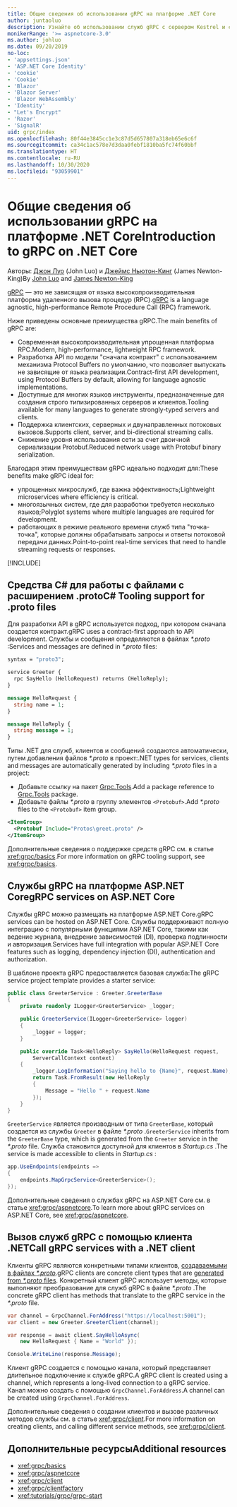 ```yaml
---
title: Общие сведения об использовании gRPC на платформе .NET Core
author: juntaoluo
description: Узнайте об использовании служб gRPC с сервером Kestrel и стеком ASP.NET Core.
monikerRange: '>= aspnetcore-3.0'
ms.author: johluo
ms.date: 09/20/2019
no-loc:
- 'appsettings.json'
- 'ASP.NET Core Identity'
- 'cookie'
- 'Cookie'
- 'Blazor'
- 'Blazor Server'
- 'Blazor WebAssembly'
- 'Identity'
- "Let's Encrypt"
- 'Razor'
- 'SignalR'
uid: grpc/index
ms.openlocfilehash: 80f44e3845cc1e3c87d5d657807a318eb65e6c6f
ms.sourcegitcommit: ca34c1ac578e7d3daa0febf1810ba5fc74f60bbf
ms.translationtype: HT
ms.contentlocale: ru-RU
ms.lasthandoff: 10/30/2020
ms.locfileid: "93059901"
---
```

# <a name="introduction-to-grpc-on-net-core"></a><span data-ttu-id="fe9c7-103">Общие сведения об использовании gRPC на платформе .NET Core</span><span class="sxs-lookup"><span data-stu-id="fe9c7-103">Introduction to gRPC on .NET Core</span></span>

<span data-ttu-id="fe9c7-104">Авторы: [Джон Луо](https://github.com/juntaoluo) (John Luo) и [Джеймс Ньютон-Кинг](https://twitter.com/jamesnk) (James Newton-King)</span><span class="sxs-lookup"><span data-stu-id="fe9c7-104">By [John Luo](https://github.com/juntaoluo) and [James Newton-King](https://twitter.com/jamesnk)</span></span>

<span data-ttu-id="fe9c7-105">[gRPC](https://grpc.io/docs/guides/) — это не зависящая от языка высокопроизводительная платформа удаленного вызова процедур (RPC).</span><span class="sxs-lookup"><span data-stu-id="fe9c7-105">[gRPC](https://grpc.io/docs/guides/) is a language agnostic, high-performance Remote Procedure Call (RPC) framework.</span></span>

<span data-ttu-id="fe9c7-106">Ниже приведены основные преимущества gRPC.</span><span class="sxs-lookup"><span data-stu-id="fe9c7-106">The main benefits of gRPC are:</span></span>
* <span data-ttu-id="fe9c7-107">Современная высокопроизводительная упрощенная платформа RPC.</span><span class="sxs-lookup"><span data-stu-id="fe9c7-107">Modern, high-performance, lightweight RPC framework.</span></span>
* <span data-ttu-id="fe9c7-108">Разработка API по модели "сначала контракт" с использованием механизма Protocol Buffers по умолчанию, что позволяет выпускать не зависящие от языка реализации.</span><span class="sxs-lookup"><span data-stu-id="fe9c7-108">Contract-first API development, using Protocol Buffers by default, allowing for language agnostic implementations.</span></span>
* <span data-ttu-id="fe9c7-109">Доступные для многих языков инструменты, предназначенные для создания строго типизированных серверов и клиентов.</span><span class="sxs-lookup"><span data-stu-id="fe9c7-109">Tooling available for many languages to generate strongly-typed servers and clients.</span></span>
* <span data-ttu-id="fe9c7-110">Поддержка клиентских, серверных и двунаправленных потоковых вызовов.</span><span class="sxs-lookup"><span data-stu-id="fe9c7-110">Supports client, server, and bi-directional streaming calls.</span></span>
* <span data-ttu-id="fe9c7-111">Снижение уровня использования сети за счет двоичной сериализации Protobuf.</span><span class="sxs-lookup"><span data-stu-id="fe9c7-111">Reduced network usage with Protobuf binary serialization.</span></span>

<span data-ttu-id="fe9c7-112">Благодаря этим преимуществам gRPC идеально подходит для:</span><span class="sxs-lookup"><span data-stu-id="fe9c7-112">These benefits make gRPC ideal for:</span></span>
* <span data-ttu-id="fe9c7-113">упрощенных микрослужб, где важна эффективность;</span><span class="sxs-lookup"><span data-stu-id="fe9c7-113">Lightweight microservices where efficiency is critical.</span></span>
* <span data-ttu-id="fe9c7-114">многоязычных систем, где для разработки требуется несколько языков;</span><span class="sxs-lookup"><span data-stu-id="fe9c7-114">Polyglot systems where multiple languages are required for development.</span></span>
* <span data-ttu-id="fe9c7-115">работающих в режиме реального времени служб типа "точка-точка", которые должны обрабатывать запросы и ответы потоковой передачи данных.</span><span class="sxs-lookup"><span data-stu-id="fe9c7-115">Point-to-point real-time services that need to handle streaming requests or responses.</span></span>

[!INCLUDE[](~/includes/gRPCazure.md)]

## <a name="c-tooling-support-for-proto-files"></a><span data-ttu-id="fe9c7-116">Средства C# для работы с файлами с расширением .proto</span><span class="sxs-lookup"><span data-stu-id="fe9c7-116">C# Tooling support for .proto files</span></span>

<span data-ttu-id="fe9c7-117">Для разработки API в gRPC используется подход, при котором сначала создается контракт.</span><span class="sxs-lookup"><span data-stu-id="fe9c7-117">gRPC uses a contract-first approach to API development.</span></span> <span data-ttu-id="fe9c7-118">Службы и сообщения определяются в файлах *\*.proto* :</span><span class="sxs-lookup"><span data-stu-id="fe9c7-118">Services and messages are defined in *\*.proto* files:</span></span>

```protobuf
syntax = "proto3";

service Greeter {
  rpc SayHello (HelloRequest) returns (HelloReply);
}

message HelloRequest {
  string name = 1;
}

message HelloReply {
  string message = 1;
}
```

<span data-ttu-id="fe9c7-119">Типы .NET для служб, клиентов и сообщений создаются автоматически, путем добавления файлов *\*.proto* в проект:</span><span class="sxs-lookup"><span data-stu-id="fe9c7-119">.NET types for services, clients and messages are automatically generated by including *\*.proto* files in a project:</span></span>

* <span data-ttu-id="fe9c7-120">Добавьте ссылку на пакет [Grpc.Tools](https://www.nuget.org/packages/Grpc.Tools/).</span><span class="sxs-lookup"><span data-stu-id="fe9c7-120">Add a package reference to [Grpc.Tools](https://www.nuget.org/packages/Grpc.Tools/) package.</span></span>
* <span data-ttu-id="fe9c7-121">Добавьте файлы *\*.proto* в группу элементов `<Protobuf>`.</span><span class="sxs-lookup"><span data-stu-id="fe9c7-121">Add *\*.proto* files to the `<Protobuf>` item group.</span></span>

```xml
<ItemGroup>
  <Protobuf Include="Protos\greet.proto" />
</ItemGroup>
```

<span data-ttu-id="fe9c7-122">Дополнительные сведения о поддержке средств gRPC см. в статье <xref:grpc/basics>.</span><span class="sxs-lookup"><span data-stu-id="fe9c7-122">For more information on gRPC tooling support, see <xref:grpc/basics>.</span></span>

## <a name="grpc-services-on-aspnet-core"></a><span data-ttu-id="fe9c7-123">Службы gRPC на платформе ASP.NET Core</span><span class="sxs-lookup"><span data-stu-id="fe9c7-123">gRPC services on ASP.NET Core</span></span>

<span data-ttu-id="fe9c7-124">Службы gRPC можно размещать на платформе ASP.NET Core.</span><span class="sxs-lookup"><span data-stu-id="fe9c7-124">gRPC services can be hosted on ASP.NET Core.</span></span> <span data-ttu-id="fe9c7-125">Службы поддерживают полную интеграцию с популярными функциями ASP.NET Core, такими как ведение журнала, внедрение зависимостей (DI), проверка подлинности и авторизация.</span><span class="sxs-lookup"><span data-stu-id="fe9c7-125">Services have full integration with popular ASP.NET Core features such as logging, dependency injection (DI), authentication and authorization.</span></span>

<span data-ttu-id="fe9c7-126">В шаблоне проекта gRPC предоставляется базовая служба:</span><span class="sxs-lookup"><span data-stu-id="fe9c7-126">The gRPC service project template provides a starter service:</span></span>

```csharp
public class GreeterService : Greeter.GreeterBase
{
    private readonly ILogger<GreeterService> _logger;

    public GreeterService(ILogger<GreeterService> logger)
    {
        _logger = logger;
    }

    public override Task<HelloReply> SayHello(HelloRequest request,
        ServerCallContext context)
    {
        _logger.LogInformation("Saying hello to {Name}", request.Name);
        return Task.FromResult(new HelloReply 
        {
            Message = "Hello " + request.Name
        });
    }
}
```

<span data-ttu-id="fe9c7-127">`GreeterService` является производным от типа `GreeterBase`, который создается из службы `Greeter` в файле *\*.proto* .</span><span class="sxs-lookup"><span data-stu-id="fe9c7-127">`GreeterService` inherits from the `GreeterBase` type, which is generated from the `Greeter` service in the *\*.proto* file.</span></span> <span data-ttu-id="fe9c7-128">Служба становится доступной для клиентов в *Startup.cs* .</span><span class="sxs-lookup"><span data-stu-id="fe9c7-128">The service is made accessible to clients in *Startup.cs* :</span></span>

```csharp
app.UseEndpoints(endpoints =>
{
    endpoints.MapGrpcService<GreeterService>();
});
```

<span data-ttu-id="fe9c7-129">Дополнительные сведения о службах gRPC на ASP.NET Core см. в статье <xref:grpc/aspnetcore>.</span><span class="sxs-lookup"><span data-stu-id="fe9c7-129">To learn more about gRPC services on ASP.NET Core, see <xref:grpc/aspnetcore>.</span></span>

## <a name="call-grpc-services-with-a-net-client"></a><span data-ttu-id="fe9c7-130">Вызов служб gRPC с помощью клиента .NET</span><span class="sxs-lookup"><span data-stu-id="fe9c7-130">Call gRPC services with a .NET client</span></span>

<span data-ttu-id="fe9c7-131">Клиенты gRPC являются конкретными типами клиентов, [создаваемыми в файлах *\*.proto*](xref:grpc/basics#generated-c-assets).</span><span class="sxs-lookup"><span data-stu-id="fe9c7-131">gRPC clients are concrete client types that are [generated from *\*.proto* files](xref:grpc/basics#generated-c-assets).</span></span> <span data-ttu-id="fe9c7-132">Конкретный клиент gRPC использует методы, которые выполняют преобразование для служб gRPC в файле *\*.proto* .</span><span class="sxs-lookup"><span data-stu-id="fe9c7-132">The concrete gRPC client has methods that translate to the gRPC service in the *\*.proto* file.</span></span>

```csharp
var channel = GrpcChannel.ForAddress("https://localhost:5001");
var client = new Greeter.GreeterClient(channel);

var response = await client.SayHelloAsync(
    new HelloRequest { Name = "World" });

Console.WriteLine(response.Message);
```

<span data-ttu-id="fe9c7-133">Клиент gRPC создается с помощью канала, который представляет длительное подключение к службе gRPC.</span><span class="sxs-lookup"><span data-stu-id="fe9c7-133">A gRPC client is created using a channel, which represents a long-lived connection to a gRPC service.</span></span> <span data-ttu-id="fe9c7-134">Канал можно создать с помощью `GrpcChannel.ForAddress`.</span><span class="sxs-lookup"><span data-stu-id="fe9c7-134">A channel can be created using `GrpcChannel.ForAddress`.</span></span>

<span data-ttu-id="fe9c7-135">Дополнительные сведения о создании клиентов и вызове различных методов службы см. в статье <xref:grpc/client>.</span><span class="sxs-lookup"><span data-stu-id="fe9c7-135">For more information on creating clients, and calling different service methods, see <xref:grpc/client>.</span></span>

## <a name="additional-resources"></a><span data-ttu-id="fe9c7-136">Дополнительные ресурсы</span><span class="sxs-lookup"><span data-stu-id="fe9c7-136">Additional resources</span></span>

* <xref:grpc/basics>
* <xref:grpc/aspnetcore>
* <xref:grpc/client>
* <xref:grpc/clientfactory>
* <xref:tutorials/grpc/grpc-start>
